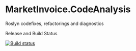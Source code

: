 # MarketInvoice.CodeAnalysis
Roslyn codefixes, refactorings and diagnostics

Release and Build Status

[![Build status](https://ci.appveyor.com/api/projects/status/y2ert5beowol2vmd/branch/master?svg=true)](https://ci.appveyor.com/project/MarketInvoice/marketinvoice-codeanalysis-0fun4/branch/master)
